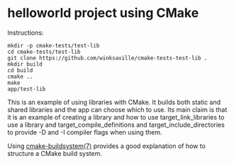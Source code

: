 helloworld project using CMake
==============================

Instructions:
```
mkdir -p cmake-tests/test-lib
cd cmake-tests/test-lib
git clone https://github.com/winksaville/cmake-tests-test-lib .
mkdir build
cd build
cmake ..
make
app/test-lib
```

This is an example of using libraries with CMake. It builds both static and shared
libraries and the app can choose which to use. Its main claim is that it is an
example of creating a library and how to use target_link_libraries to use a library
and target_compile_definitions and target_include_directories to provide -D and -I
compiler flags when using them.

Using [cmake-buildsystem(7)](http://www.cmake.org/cmake/help/v3.3/manual/cmake-buildsystem.7.html)
provides a good explanation of how to structure a CMake build system.
